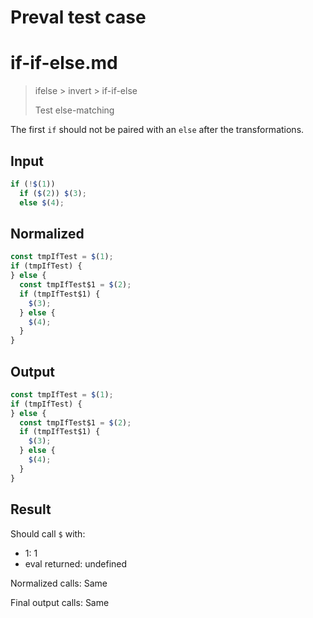 # Preval test case

# if-if-else.md

> ifelse > invert > if-if-else
>
> Test else-matching

The first `if` should not be paired with an `else` after the transformations.

## Input

`````js filename=intro
if (!$(1)) 
  if ($(2)) $(3);
  else $(4);
`````

## Normalized

`````js filename=intro
const tmpIfTest = $(1);
if (tmpIfTest) {
} else {
  const tmpIfTest$1 = $(2);
  if (tmpIfTest$1) {
    $(3);
  } else {
    $(4);
  }
}
`````

## Output

`````js filename=intro
const tmpIfTest = $(1);
if (tmpIfTest) {
} else {
  const tmpIfTest$1 = $(2);
  if (tmpIfTest$1) {
    $(3);
  } else {
    $(4);
  }
}
`````

## Result

Should call `$` with:
 - 1: 1
 - eval returned: undefined

Normalized calls: Same

Final output calls: Same
